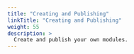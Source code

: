 ```yaml
---
title: "Creating and Publishing"
linkTitle: "Creating and Publishing"
weight: 55
description: >
  Create and publish your own modules.
---
```



